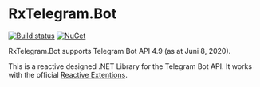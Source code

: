 # RxTelegram.Bot

[![Build status](https://ci.appveyor.com/api/projects/status/trf106rk4e9oi5th?svg=true)](https://ci.appveyor.com/project/RxTelegram/rxtelegram-bot)
[![NuGet](http://img.shields.io/nuget/v/RxTelegram.Bot.svg)](https://www.nuget.org/packages/RxTelegram.Bot/)

RxTelegram.Bot supports Telegram Bot API 4.9 (as at Juni 8, 2020).

This is a reactive designed .NET Library for the Telegram Bot API. It works with the official [Reactive Extentions](https://github.com/dotnet/reactive).

